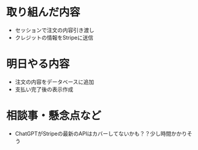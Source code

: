 # 取り組んだ内容
* セッションで注文の内容引き渡し
* クレジットの情報をStripeに送信

# 明日やる内容
* 注文の内容をデータベースに追加
* 支払い完了後の表示作成

# 相談事・懸念点など
* ChatGPTがStripeの最新のAPIはカバーしてないかも？？少し時間かかりそう
